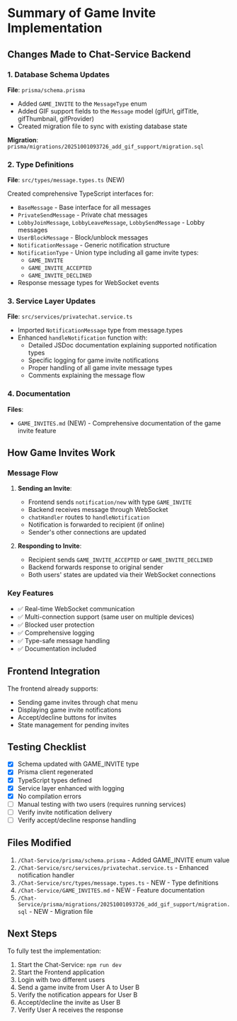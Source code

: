 # Summary of Game Invite Implementation

## Changes Made to Chat-Service Backend

### 1. Database Schema Updates
**File**: `prisma/schema.prisma`

- Added `GAME_INVITE` to the `MessageType` enum
- Added GIF support fields to the `Message` model (gifUrl, gifTitle, gifThumbnail, gifProvider)
- Created migration file to sync with existing database state

**Migration**: `prisma/migrations/20251001093726_add_gif_support/migration.sql`

### 2. Type Definitions
**File**: `src/types/message.types.ts` (NEW)

Created comprehensive TypeScript interfaces for:
- `BaseMessage` - Base interface for all messages
- `PrivateSendMessage` - Private chat messages
- `LobbyJoinMessage`, `LobbyLeaveMessage`, `LobbySendMessage` - Lobby messages
- `UserBlockMessage` - Block/unblock messages
- `NotificationMessage` - Generic notification structure
- `NotificationType` - Union type including all game invite types:
  - `GAME_INVITE`
  - `GAME_INVITE_ACCEPTED`
  - `GAME_INVITE_DECLINED`
- Response message types for WebSocket events

### 3. Service Layer Updates
**File**: `src/services/privatechat.service.ts`

- Imported `NotificationMessage` type from message.types
- Enhanced `handleNotification` function with:
  - Detailed JSDoc documentation explaining supported notification types
  - Specific logging for game invite notifications
  - Proper handling of all game invite message types
  - Comments explaining the message flow

### 4. Documentation
**Files**: 
- `GAME_INVITES.md` (NEW) - Comprehensive documentation of the game invite feature

## How Game Invites Work

### Message Flow
1. **Sending an Invite**:
   - Frontend sends `notification/new` with type `GAME_INVITE`
   - Backend receives message through WebSocket
   - `chatHandler` routes to `handleNotification`
   - Notification is forwarded to recipient (if online)
   - Sender's other connections are updated

2. **Responding to Invite**:
   - Recipient sends `GAME_INVITE_ACCEPTED` or `GAME_INVITE_DECLINED`
   - Backend forwards response to original sender
   - Both users' states are updated via their WebSocket connections

### Key Features
- ✅ Real-time WebSocket communication
- ✅ Multi-connection support (same user on multiple devices)
- ✅ Blocked user protection
- ✅ Comprehensive logging
- ✅ Type-safe message handling
- ✅ Documentation included

## Frontend Integration
The frontend already supports:
- Sending game invites through chat menu
- Displaying game invite notifications
- Accept/decline buttons for invites
- State management for pending invites

## Testing Checklist
- [x] Schema updated with GAME_INVITE type
- [x] Prisma client regenerated
- [x] TypeScript types defined
- [x] Service layer enhanced with logging
- [x] No compilation errors
- [ ] Manual testing with two users (requires running services)
- [ ] Verify invite notification delivery
- [ ] Verify accept/decline response handling

## Files Modified
1. `/Chat-Service/prisma/schema.prisma` - Added GAME_INVITE enum value
2. `/Chat-Service/src/services/privatechat.service.ts` - Enhanced notification handler
3. `/Chat-Service/src/types/message.types.ts` - NEW - Type definitions
4. `/Chat-Service/GAME_INVITES.md` - NEW - Feature documentation
5. `/Chat-Service/prisma/migrations/20251001093726_add_gif_support/migration.sql` - NEW - Migration file

## Next Steps
To fully test the implementation:
1. Start the Chat-Service: `npm run dev`
2. Start the Frontend application
3. Login with two different users
4. Send a game invite from User A to User B
5. Verify the notification appears for User B
6. Accept/decline the invite as User B
7. Verify User A receives the response
